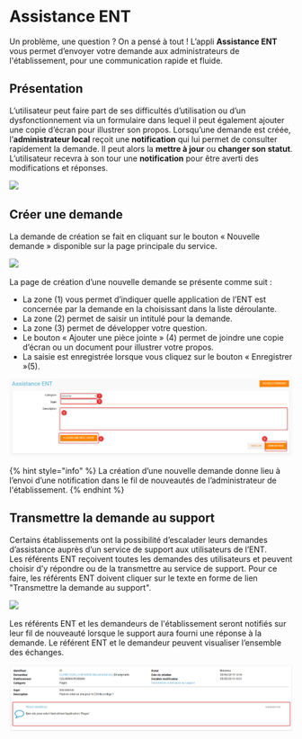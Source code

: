 # Assistance ENT

Un problème, une question ? On a pensé à tout ! L’appli **Assistance ENT** vous permet d’envoyer votre demande aux administrateurs de l'établissement, pour une communication rapide et fluide.

## Présentation

L’utilisateur peut faire part de ses difficultés d’utilisation ou d’un dysfonctionnement via un formulaire dans lequel il peut également ajouter une copie d’écran pour illustrer son propos. Lorsqu’une demande est créée, l’**administrateur local** reçoit une **notification** qui lui permet de consulter rapidement la demande. Il peut alors la **mettre à jour** ou **changer son statut**. L’utilisateur recevra à son tour une **notification** pour être averti des modifications et réponses.

![](.gitbook/assets/2018-08-24_14h57_20-1-1-1.png)

## Créer une demande

La demande de création se fait en cliquant sur le bouton « Nouvelle demande » disponible sur la page principale du service.

![](.gitbook/assets/2018-08-24_14h57_39-1-1-1.png)

La page de création d’une nouvelle demande se présente comme suit :

* La zone \(1\) vous permet d’indiquer quelle application de l’ENT est concernée par la demande en la choisissant dans la liste déroulante.
* La zone \(2\) permet de saisir un intitulé pour la demande.
* La zone \(3\) permet de développer votre question.
* Le bouton « Ajouter une pièce jointe » \(4\) permet de joindre une copie d’écran ou un document pour illustrer votre propos.
* La saisie est enregistrée lorsque vous cliquez sur le bouton « Enregistrer »\(5\).

![](.gitbook/assets/2018-08-24_14h58_10-2-1-1%20%282%29.png)

{% hint style="info" %}
La création d’une nouvelle demande donne lieu à l’envoi d’une notification dans le fil de nouveautés de l’administrateur de l'établissement.
{% endhint %}

## Transmettre la demande au support

Certains établissements ont la possibilité d’escalader leurs demandes d’assistance auprès d’un service de support aux utilisateurs de l’ENT.  
Les référents ENT reçoivent toutes les demandes des utilisateurs et peuvent choisir d’y répondre ou de la transmettre au service de support. Pour ce faire, les référents ENT doivent cliquer sur le texte en forme de lien "Transmettre la demande au support".

![](.gitbook/assets/2018-08-24_15h01_23-2-1-1.png)

Les référents ENT et les demandeurs de l'établissement seront notifiés sur leur fil de nouveauté lorsque le support aura fourni une réponse à la demande. Le référent ENT et le demandeur peuvent visualiser l’ensemble des échanges.

![](.gitbook/assets/2018-08-24_15h02_14-1-2%20%282%29.png)

